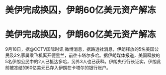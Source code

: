# 美伊完成换囚，伊朗60亿美元资产解冻

# 美伊完成换囚，伊朗60亿美元资产解冻

9月18日，据@CCTV国际时讯
微博消息，据路透社消息，伊朗释放的5名美国公民及2名家属乘飞机离开德黑兰，前往卡塔尔多哈。据伊朗媒体报道，美国释放的5名伊朗公民中的2人已抵达多哈，另外3人也已获释。伊朗央行行长证实，伊朗此前被冻结的60亿美元已存入伊朗在卡塔尔的银行账户。

